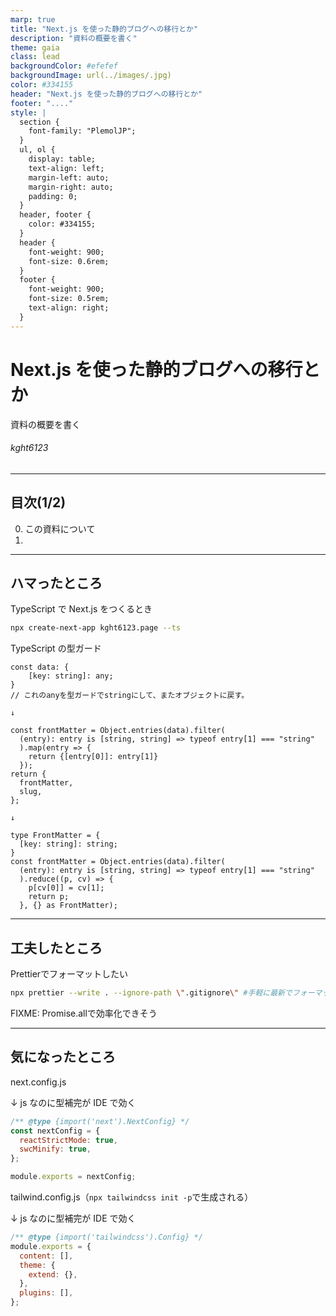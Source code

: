 ```yaml
---
marp: true
title: "Next.js を使った静的ブログへの移行とか"
description: "資料の概要を書く"
theme: gaia
class: lead
backgroundColor: #efefef
backgroundImage: url(../images/.jpg)
color: #334155
header: "Next.js を使った静的ブログへの移行とか"
footer: "...."
style: |
  section {
    font-family: "PlemolJP";
  }
  ul, ol {
    display: table;
    text-align: left;
    margin-left: auto;
    margin-right: auto;
    padding: 0;
  }
  header, footer {
    color: #334155;
  }
  header {
    font-weight: 900;
    font-size: 0.6rem;
  }
  footer {
    font-weight: 900;
    font-size: 0.5rem;
    text-align: right;
  }
---
```


<!-- _header: - -->

# Next.js を使った静的ブログへの移行とか

資料の概要を書く

###### kght6123

<!--
参考文献：https://reffect.co.jp/react/nextjs-markdown-blog
-->

---

## 目次(1/2)

0. この資料について
1.

---

## ハマったところ

TypeScript で Next.js をつくるとき

```sh
npx create-next-app kght6123.page --ts
```

TypeScript の型ガード

```
const data: {
    [key: string]: any;
}
// これのanyを型ガードでstringにして、またオブジェクトに戻す。

↓

const frontMatter = Object.entries(data).filter(
  (entry): entry is [string, string] => typeof entry[1] === "string"
  ).map(entry => { 
    return {[entry[0]]: entry[1]}
  });
return {
  frontMatter,
  slug,
};

↓

type FrontMatter = {
  [key: string]: string;
}
const frontMatter = Object.entries(data).filter(
  (entry): entry is [string, string] => typeof entry[1] === "string"
  ).reduce((p, cv) => { 
    p[cv[0]] = cv[1];
    return p;
  }, {} as FrontMatter);
```

---

## 工夫したところ

Prettierでフォーマットしたい

```sh
npx prettier --write . --ignore-path \".gitignore\" #手軽に最新でフォーマット（npmのscriptsにいれる）
```

FIXME: Promise.allで効率化できそう

---

## 気になったところ

next.config.js

↓ js なのに型補完が IDE で効く

```js
/** @type {import('next').NextConfig} */
const nextConfig = {
  reactStrictMode: true,
  swcMinify: true,
};

module.exports = nextConfig;
```

tailwind.config.js（`npx tailwindcss init -p`で生成される）

↓ js なのに型補完が IDE で効く

```js
/** @type {import('tailwindcss').Config} */
module.exports = {
  content: [],
  theme: {
    extend: {},
  },
  plugins: [],
};
```
